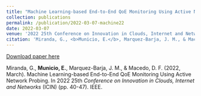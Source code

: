 ```yaml
---
title: "Machine Learning-based End-to-End QoE Monitoring Using Active Network Probing"
collection: publications
permalink: /publication/2022-03-07-machine22
date: 2022-03-07
venue: '2022 25th Conference on Innovation in Clouds, Internet and Networks (ICIN)'
citation: 'Miranda, G., <b>Municio, E.</b>, Marquez-Barja, J. M., & Macedo, D. F. (2022, March). Machine Learning-based End-to-End QoE Monitoring Using Active Network Probing. In 2022 25th  <i> Conference on Innovation in Clouds, Internet and Networks </i> (ICIN) (pp. 40-47). IEEE.'
---
```


[Download paper here](https://www.marquez-barja.com/images/papers/AUTHOR-version-Machine_Learning-based_End-to-End_QoE_Monitoring_Using_Active_Network_Probing.pdf)

Miranda, G., <b>Municio, E.</b>, Marquez-Barja, J. M., & Macedo, D. F. (2022, March). Machine Learning-based End-to-End QoE Monitoring Using Active Network Probing. In 2022 25th  <i> Conference on Innovation in Clouds, Internet and Networks </i> (ICIN) (pp. 40-47). IEEE.